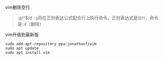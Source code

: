 vim删除空行
> :g/^$/d
`:g`将在正则表达公式配合行上执行命令。正则表达式是`空行`，命令是`:d`（删除）

vim升级到最新版
```
sudo add-apt-repository ppa:jonathonf/vim
sudo apt update
sudo apt install vim
```

